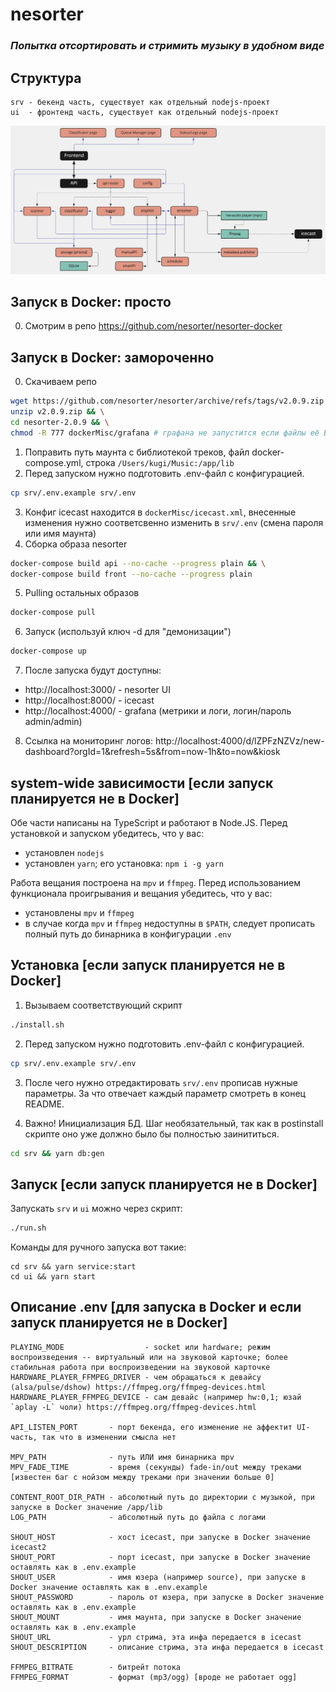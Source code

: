 # nesorter
### _Попытка отсортировать и стримить музыку в удобном виде_

## Структура
```
srv - бекенд часть, существует как отдельный nodejs-проект
ui  - фронтенд часть, существует как отдельный nodejs-проект
```

![Диаграмма классов](https://github.com/nesorter/nesorter/blob/main/readmeAssets/classDiagram.png?raw=true)

## Запуск в Docker: просто
0. Смотрим в репо https://github.com/nesorter/nesorter-docker

## Запуск в Docker: замороченно
0. Скачиваем репо 
```sh
wget https://github.com/nesorter/nesorter/archive/refs/tags/v2.0.9.zip && \
unzip v2.0.9.zip && \
cd nesorter-2.0.9 && \
chmod -R 777 dockerMisc/grafana # графана не запустится если файлы её БД будут доступны толко текущему юзеру/группе
```
1. Поправить путь маунта с библиотекой треков, файл docker-compose.yml, строка `/Users/kugi/Music:/app/lib`
2. Перед запуском нужно подготовить .env-файл с конфигурацией.
```sh
cp srv/.env.example srv/.env
```
3. Конфиг icecast находится в `dockerMisc/icecast.xml`, внесенные изменения нужно соответсвенно изменить в `srv/.env` (смена пароля или имя маунта)
4. Сборка образа nesorter
```sh
docker-compose build api --no-cache --progress plain && \
docker-compose build front --no-cache --progress plain
```
5. Pulling остальных образов
```sh
docker-compose pull
```
6. Запуск (используй ключ -d для "демонизации")
```sh
docker-compose up
```
7. После запуска будут доступны:
- http://localhost:3000/ - nesorter UI
- http://localhost:8000/ - icecast
- http://localhost:4000/ - grafana (метрики и логи, логин/пароль admin/admin)
8. Ссылка на мониторинг логов: http://localhost:4000/d/lZPFzNZVz/new-dashboard?orgId=1&refresh=5s&from=now-1h&to=now&kiosk

## system-wide зависимости [если запуск планируется не в Docker]
Обе части написаны на TypeScript и работают в Node.JS. Перед установкой и запуском убедитесь, что у вас:
- установлен `nodejs`
- установлен `yarn`; его установка: `npm i -g yarn`

Работа вещания построена на `mpv` и `ffmpeg`. Перед использованием функционала проигрывания и вещания убедитесь, что у вас:
- установлены `mpv` и `ffmpeg`
- в случае когда `mpv` и `ffmpeg` недоступны в `$PATH`, следует прописать полный путь до бинарника в конфигурации `.env`

## Установка [если запуск планируется не в Docker]
1. Вызываем соответствующий скрипт 
```sh
./install.sh
```

2. Перед запуском нужно подготовить .env-файл с конфигурацией.
```sh
cp srv/.env.example srv/.env
```

3. После чего нужно отредактировать `srv/.env` прописав нужные параметры. За что отвечает каждый параметр смотреть в конец README.

4. Важно! Инициализация БД. Шаг необязательный, так как в postinstall скрипте оно уже должно было бы полностью заинититься.
```sh
cd srv && yarn db:gen
```

## Запуск [если запуск планируется не в Docker]
Запускать `srv` и `ui` можно через скрипт:
```sh
./run.sh
```

Команды для ручного запуска вот такие:
```
cd srv && yarn service:start
cd ui && yarn start
```

## Описание .env [для запуска в Docker и если запуск планируется не в Docker]
```
PLAYING_MODE                  - socket или hardware; режим воспроизведения -- виртуальный или на звуковой карточке; более стабильная работа при воспроизведении на звуковой карточке
HARDWARE_PLAYER_FFMPEG_DRIVER - чем обращаться к девайсу (alsa/pulse/dshow) https://ffmpeg.org/ffmpeg-devices.html
HARDWARE_PLAYER_FFMPEG_DEVICE - сам девайс (например hw:0,1; юзай `aplay -L` чоли) https://ffmpeg.org/ffmpeg-devices.html

API_LISTEN_PORT       - порт бекенда, его изменение не аффектит UI-часть, так что в изменении смысла нет

MPV_PATH              - путь ИЛИ имя бинарника mpv
MPV_FADE_TIME         - время (секунды) fade-in/out между треками [известен баг с нойзом между треками при значении больше 0]

CONTENT_ROOT_DIR_PATH - абсолютный путь до директории с музыкой, при запуске в Docker значение /app/lib
LOG_PATH              - абсолютный путь до файла с логами

SHOUT_HOST            - хост icecast, при запуске в Docker значение icecast2
SHOUT_PORT            - порт icecast, при запуске в Docker значение оставлять как в .env.example
SHOUT_USER            - имя юзера (например source), при запуске в Docker значение оставлять как в .env.example
SHOUT_PASSWORD        - пароль от юзера, при запуске в Docker значение оставлять как в .env.example
SHOUT_MOUNT           - имя маунта, при запуске в Docker значение оставлять как в .env.example
SHOUT_URL             - урл стрима, эта инфа передается в icecast
SHOUT_DESCRIPTION     - описание стрима, эта инфа передается в icecast

FFMPEG_BITRATE        - битрейт потока
FFMPEG_FORMAT         - формат (mp3/ogg) [вроде не работает ogg]
```
